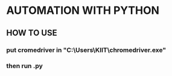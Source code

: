 # AUTOMATION WITH PYTHON

## HOW TO USE
### put cromedriver in "C:\Users\KIIT\chromedriver.exe"

### then run <automation>.py




